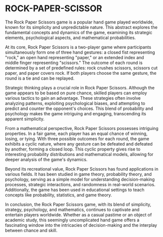 # ROCK-PAPER-SCISSOR




The Rock Paper Scissors game is a popular hand game played worldwide, known for its simplicity and unpredictable nature.
This abstract explores the fundamental concepts and dynamics of the game, examining its strategic elements, psychological aspects, and mathematical probabilities.

At its core, Rock Paper Scissors is a two-player game where participants simultaneously form one of three hand gestures: a closed fist representing "rock," an open hand representing "paper," or an extended index and middle finger representing "scissors."
The outcome of each round is determined by a set of predefined rules: rock crushes scissors, scissors cut paper, and paper covers rock. If both players choose the same gesture, the round is a tie and can be replayed.

Strategic thinking plays a crucial role in Rock Paper Scissors. 
Although the game appears to be based on pure chance, skilled players can employ various tactics to gain an advantage. 
These strategies often involve analyzing patterns, exploiting psychological biases, and attempting to predict and counter the opponent's choices. 
This blend of probability and psychology makes the game intriguing and engaging, transcending its apparent simplicity.

From a mathematical perspective, Rock Paper Scissors possesses intriguing properties.
In a fair game, each player has an equal chance of winning, losing, or tying. 
With three possible outcomes for each round, the game exhibits a cyclic nature, where any gesture can be defeated and defeated by another, forming a closed loop. This cyclic property gives rise to interesting probability distributions and mathematical models, allowing for deeper analysis of the game's dynamics.

Beyond its recreational value, Rock Paper Scissors has found applications in various fields. 
It has been studied in game theory, probability theory, and psychology, serving as a simple model for understanding decision-making processes, strategic interactions, and randomness in real-world scenarios. Additionally, the game has been used in educational settings to teach concepts like probability, statistics, and game theory.

In conclusion, the Rock Paper Scissors game, with its blend of simplicity, strategy, psychology, and mathematics, continues to captivate and entertain players worldwide. Whether as a casual pastime or an object of academic study, this seemingly uncomplicated hand game offers a fascinating window into the intricacies of decision-making and the interplay between chance and skill.
